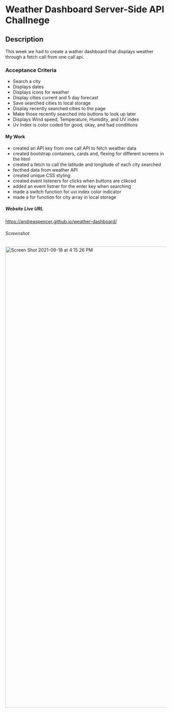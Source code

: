 # Weather Dashboard Server-Side API Challnege

## Description
This week we had to create a wather dashboard that displays weather through a fetch call from one call api.

### Acceptance Criteria
* Search a city
* Displays dates
* Displays icons for weather
* Display cities current and 5 day forecast
* Save searched cities to local storage 
* Display recently searched cities to the page
* Make those recently searched into buttons to look up later
* Displays Wind speed, Temperature, Humidity, and UV index
* Uv Index is color coded for good, okay, and bad conditions

#### My Work
* created an API key from one call API to fetch weather data
* created bootstrap containers, cards and, flexing for different screens in the html
* created a fetch to call the latitude and longitude of each city searched
* fecthed data from weather API
* created unique CSS styling
* created event listeners for clicks when buttons are clikced
* added an event listner for the enter key when searching
* made a switch function for uvi index color indicator
* made a for function for city array in local storage

##### Website Live URL
https://andreaspencer.github.io/weather-dashboard/

###### Screenshot
<img width="1440" alt="Screen Shot 2021-09-18 at 4 15 26 PM" src="https://user-images.githubusercontent.com/87836575/133910867-313287b6-19e0-44e4-adad-42579eacea6f.png">
